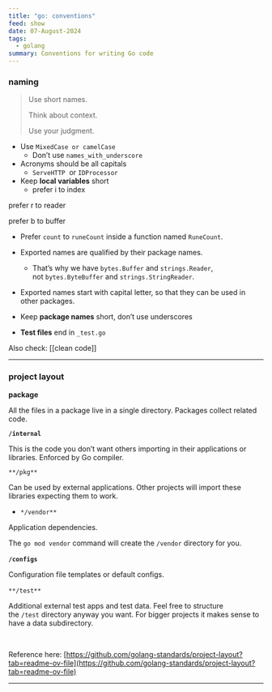 ```yaml
---
title: "go: conventions"
feed: show
date: 07-August-2024
tags:
  - golang
summary: Conventions for writing Go code
---
```


### naming

> Use short names.
> 
> 
> Think about context.
> 
> Use your judgment.



- Use `MixedCase or camelCase`
    - Don’t use `names_with_underscore`
- Acronyms should be all capitals
    - `⁠ServeHTTP` ⁠ or `⁠IDProcessor`⁠
- Keep **local variables** short
    - prefer i to index

prefer r to reader

prefer b to buffer
- Prefer `count` to `runeCount` inside a function named `RuneCount`.

- Exported names are qualified by their package names.
    - That’s why we have `bytes.Buffer` and `strings.Reader`,
    not `bytes.ByteBuffer` and `strings.StringReader`.
- Exported names start with capital letter, so that they can be used in other packages.
- Keep **package names** short, don’t use underscores
- **Test files** end in `⁠_test.go`⁠

Also check: [[clean code]]

---

### project layout

**package**

All the files in a package live in a single directory. Packages collect related code.

**`/internal`**

This is the code you don’t want others importing in their applications or libraries. Enforced by Go compiler.

`⁠**/pkg**`

⁠Can be used by external applications. Other projects will import these libraries expecting them to work.

- `*⁠/vendor**`

⁠Application dependencies.

The `go mod vendor` command will create the `/vendor` directory for you.

**⁠⁠`⁠/configs`⁠**

Configuration file templates or default configs.

`⁠**/test**⁠` ⁠

Additional external test apps and test data. Feel free to structure the `/test` directory anyway you want. For bigger projects it makes sense to have a data subdirectory.

**⁠**

Reference here: [https://github.com/golang-standards/project-layout?tab=readme-ov-file](https://github.com/golang-standards/project-layout?tab=readme-ov-file)

---
